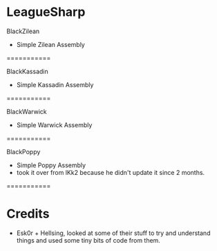 LeagueSharp
===========

BlackZilean

- Simple Zilean Assembly

===========

BlackKassadin

- Simple Kassadin Assembly

===========

BlackWarwick

- Simple Warwick Assembly

===========

BlackPoppy

- Simple Poppy Assembly
- took it over from lKk2 because he didn't update it since 2 months.

===========


Credits
===========

- Esk0r + Hellsing, looked at some of their stuff to try and understand things and used some tiny bits of code from them.
